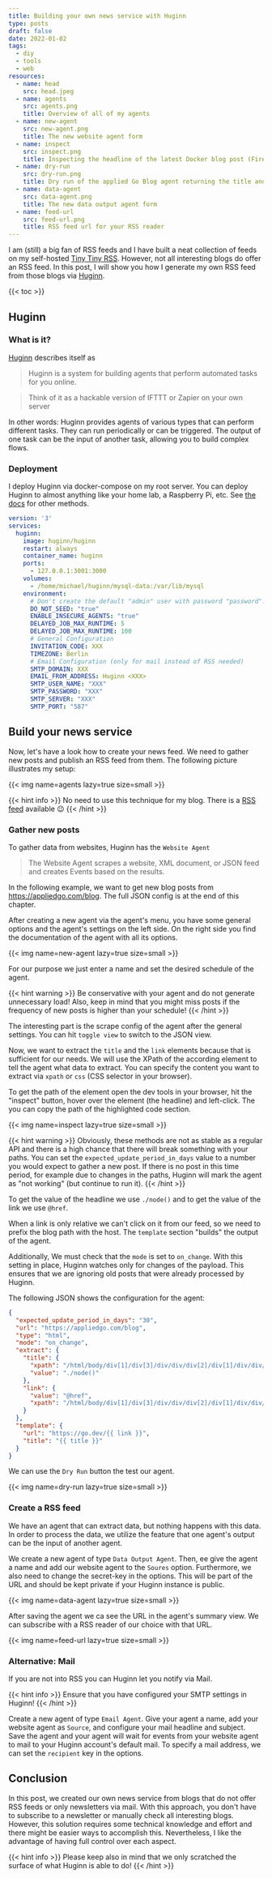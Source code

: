 ```yaml
---
title: Building your own news service with Huginn
type: posts
draft: false
date: 2022-01-02
tags:
  - diy
  - tools
  - web
resources:
  - name: head
    src: head.jpeg
  - name: agents
    src: agents.png
    title: Overview of all of my agents
  - name: new-agent
    src: new-agent.png
    title: The new website agent form
  - name: inspect
    src: inspect.png
    title: Inspecting the headline of the latest Docker blog post (Firefox)
  - name: dry-run
    src: dry-run.png
    title: Dry run of the applied Go Blog agent returning the title and link of the latest post
  - name: data-agent
    src: data-agent.png
    title: The new data output agent form
  - name: feed-url
    src: feed-url.png
    title: RSS feed url for your RSS reader
---
```


I am (still) a big fan of RSS feeds and I have built a neat collection of feeds on my self-hosted [Tiny Tiny RSS](https://tt-rss.org/). However, not all interesting blogs do offer an RSS feed. In this post, I will show you how I generate my own RSS feed from those blogs via [Huginn](https://github.com/huginn/huginn).

<!--more-->

{{< toc >}}

## Huginn

### What is it?

[Huginn](https://github.com/huginn/huginn) describes itself as

> Huginn is a system for building agents that perform automated tasks for you online.

> Think of it as a hackable version of IFTTT or Zapier on your own server

In other words: Huginn provides agents of various types that can perform different tasks. They can run periodically or can be triggered. The output of one task can be the input of another task, allowing you to build complex flows.

### Deployment

I deploy Huginn via docker-compose on my root server. You can deploy Huginn to almost anything like your home lab, a Raspberry Pi, etc. See [the docs](https://github.com/huginn/huginn/wiki#deploying-huginn) for other methods.

```yaml
version: '3'
services:
  huginn:
    image: huginn/huginn
    restart: always
    container_name: huginn
    ports:
      - 127.0.0.1:3001:3000
    volumes:
      - /home/michael/huginn/mysql-data:/var/lib/mysql
    environment:
      # Don't create the default "admin" user with password "password".
      DO_NOT_SEED: "true"
      ENABLE_INSECURE_AGENTS: "true"
      DELAYED_JOB_MAX_RUNTIME: 5
      DELAYED_JOB_MAX_RUNTIME: 100
      # General Configuration
      INVITATION_CODE: XXX
      TIMEZONE: Berlin
      # Email Configuration (only for mail instead of RSS needed)
      SMTP_DOMAIN: XXX
      EMAIL_FROM_ADDRESS: Huginn <XXX>
      SMTP_USER_NAME: "XXX"
      SMTP_PASSWORD: "XXX"
      SMTP_SERVER: "XXX"
      SMTP_PORT: "587"
```

## Build your news service

Now, let's have a look how to create your news feed. We need to gather new posts and publish an RSS feed from them. The following picture illustrates my setup:

{{< img name=agents lazy=true size=small >}}

{{< hint info >}}
No need to use this technique for my blog. There is a [RSS feed](https://rootknecht.net/blog/index.xml) available 😉
{{< /hint >}}

### Gather new posts

To gather data from websites, Huginn has the `Website Agent`

> The Website Agent scrapes a website, XML document, or JSON feed and creates Events based on the results.

In the following example, we want to get new blog posts from https://appliedgo.com/blog. The full JSON config is at the end of this chapter.

After creating a new agent via the agent's menu, you have some general options and the agent's settings on the left side. On the right side you find the documentation of the agent with all its options.

{{< img name=new-agent lazy=true size=small >}}

For our purpose we just enter a name and set the desired schedule of the agent.

{{< hint warning >}}
Be conservative with your agent and do not generate unnecessary load! Also, keep in mind that you might miss posts if the frequency of new posts is higher than your schedule!
{{< /hint >}}

The interesting part is the scrape config of the agent after the general settings. You can hit `toggle view` to switch to the JSON view.

Now, we want to extract the `title` and the `link` elements because that is sufficient for our needs. We will use the XPath of the according element to tell the agent what data to extract. You can specify the content you want to extract via `xpath` or `css` (CSS selector in your browser).

To get the path of the element open the dev tools in your browser, hit the "inspect" button, hover over the element (the headline) and left-click. The you can copy the path of the highlighted code section.

{{< img name=inspect lazy=true size=small >}}

{{< hint warning >}}
Obviously, these methods are not as stable as a regular API and there is a high chance that there will break something with your paths. You can set the `expected_update_period_in_days` value to a number you would expect to gather a new post. If there is no post in this time period, for example due to changes in the paths, Huginn will mark the agent as "not working" (but continue to run it).
{{< /hint >}}

To get the value of the headline we use `./node()` and to get the value of the link we use `@href`.

When a link is only relative we can't click on it from our feed, so we need to prefix the blog path with the host. The `template` section "builds" the output of the agent.

Additionally, We must check that the `mode` is set to `on_change`. With this setting in place, Huginn watches only for changes of the payload. This ensures that we are ignoring old posts that were already processed by Huginn.

The following JSON shows the configuration for the agent:

```json
{
  "expected_update_period_in_days": "30",
  "url": "https://appliedgo.com/blog",
  "type": "html",
  "mode": "on_change",
  "extract": {
    "title": {
      "xpath": "/html/body/div[1]/div[3]/div/div/div[2]/div[1]/div/div/a[2]/h3",
      "value": "./node()"
    },
    "link": {
      "value": "@href",
      "xpath": "/html/body/div[1]/div[3]/div/div/div[2]/div[1]/div/div/a[2]"
    }
  },
  "template": {
    "url": "https://go.dev/{{ link }}",
    "title": "{{ title }}"
  }
}
```

We can use the `Dry Run` button the test our agent.

{{< img name=dry-run lazy=true size=small >}}

### Create a RSS feed

We have an agent that can extract data, but nothing happens with this data. In order to process the data, we utilize the feature that one agent's output can be the input of another agent.

We create a new agent of type `Data Output Agent`. Then, ee give the agent a name and add our website agent to the `Soures` option. Furthermore, we also need to change the secret-key in the options. This will be part of the URL and should be kept private if your Huginn instance is public.

{{< img name=data-agent lazy=true size=small >}}

After saving the agent we ca see the URL in the agent's summary view. We can subscribe with a RSS reader of our choice with that URL.

{{< img name=feed-url lazy=true size=small >}}

### Alternative: Mail

If you are not into RSS you can Huginn let you notify via Mail.

{{< hint info >}}
Ensure that you have configured your SMTP settings in Huginn!
{{< /hint >}}

Create a new agent of type `Email Agent`. Give your agent a name, add your website agent as `Source`, and configure your mail headline and subject. Save the agent and your agent will wait for events from your website agent to mail to your Huginn account's default mail. To specify a mail address, we can set the `recipient` key in the options.

## Conclusion

In this post, we created our own news service from blogs that do not offer RSS feeds or only newsletters via mail. With this approach, you don't have to subscribe to a newsletter or manually check all interesting blogs.
However, this solution requires some technical knowledge and effort and there might be easier ways to accomplish this. Nevertheless, I like the advantage of having full control over each aspect.

{{< hint info >}}
Please keep also in mind that we only scratched the surface of what Huginn is able to do!
{{< /hint >}}

